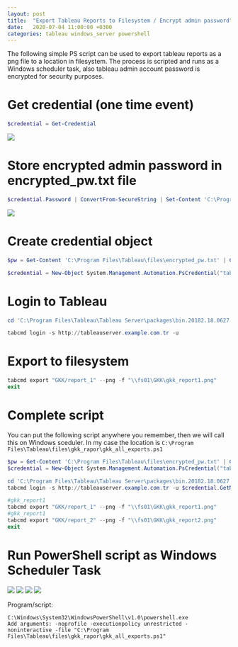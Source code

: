 ```yaml
---
layout: post
title:  "Export Tableau Reports to Filesystem / Encrypt admin password"
date:   2020-07-04 11:00:00 +0300
categories: tableau windows_server powershell
---
```

The following simple PS script can be used to export tableau reports as a png file to a location in filesystem. The process is scripted and runs as a Windows scheduler task, also tableau admin account password is encrypted for security purposes.

# **Get credential (one time event)**

```powershell
$credential = Get-Credential 
```

<img src="{{site.baseurl}}/assets/img/tableau/get-cred.png">

# **Store encrypted admin password in encrypted_pw.txt file**

```powershell
$credential.Password | ConvertFrom-SecureString | Set-Content 'C:\Program Files\Tableau\files\encrypted_pw.txt' 
```

<img src="{{site.baseurl}}/assets/img/tableau/encr-passwd.png">

# **Create credential object**

```powershell
$pw = Get-Content 'C:\Program Files\Tableau\files\encrypted_pw.txt' | ConvertTo-SecureString

$credential = New-Object System.Management.Automation.PsCredential("tableau.sa",$pw) 
```

# **Login to Tableau**

```powershell
cd 'C:\Program Files\Tableau\Tableau Server\packages\bin.20182.18.0627.2230'

tabcmd login -s http://tableauserver.example.com.tr -u 

```

# **Export to filesystem**

```powershell
tabcmd export "GKK/report_1" --png -f "\\fs01\GKK\gkk_report1.png"
exit 
```

# **Complete script**

You can put the following script anywhere you remember, then we will call this on Windows sceduler. In my case the location is `C:\Program Files\Tableau\files\gkk_rapor\gkk_all_exports.ps1`

```powershell
$pw = Get-Content 'C:\Program Files\Tableau\files\encrypted_pw.txt' | ConvertTo-SecureString
$credential = New-Object System.Management.Automation.PsCredential("tableau.sa",$pw)

cd 'C:\Program Files\Tableau\Tableau Server\packages\bin.20182.18.0627.2230'
tabcmd login -s http://tableauserver.example.com.tr -u $credential.GetNetworkCredential().Username -p $credential.GetNetworkCredential().Password

#gkk_report1
tabcmd export "GKK/report_1" --png -f "\\fs01\GKK\gkk_report1.png"
#gkk_report1
tabcmd export "GKK/report_2" --png -f "\\fs01\GKK\gkk_report2.png"
exit 
```

# **Run PowerShell script as Windows Scheduler Task**

<img src="{{site.baseurl}}/assets/img/tableau/sch-task1.png">

<img src="{{site.baseurl}}/assets/img/tableau/sch-task2.png">

<img src="{{site.baseurl}}/assets/img/tableau/sch-task3.png">

<img src="{{site.baseurl}}/assets/img/tableau/sch-task4.png">

Program/script: 
```
C:\Windows\System32\WindowsPowerShell\v1.0\powershell.exe
Add arguments: -noprofile -executionpolicy unrestricted -noninteractive -file "C:\Program Files\Tableau\files\gkk_rapor\gkk_all_exports.ps1"
```